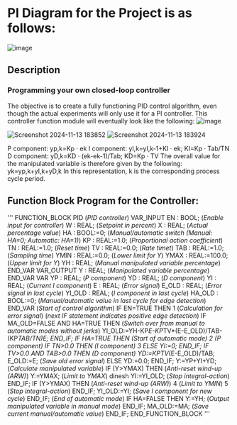 # PI Diagram for the Project is as follows:
![image](https://github.com/user-attachments/assets/fa9d0203-39ae-4a3d-a39a-b7ce7170303b)

## Description

### Programming your own closed-loop controller

The objective is to create a fully functioning PID control algorithm, even though the actual
experiments will only use it for a PI controller. This controller function module will eventually look like
the following:
![image](https://github.com/user-attachments/assets/d0e052a0-65b8-4e6c-a3c7-136db8ea948a)

![Screenshot 2024-11-13 183852](https://github.com/user-attachments/assets/ff705f90-d6d0-472d-baab-1d4296c1eef0)
![Screenshot 2024-11-13 183924](https://github.com/user-attachments/assets/7c1cdc2e-eeb6-4132-9ece-3c61b540454d)

P component: yp,k=Kp · ek
I component: yI,k=yI,k-1+KI · ek; KI=Kp · Tab/TN
D component: yD,k=KD · (ek-ek-1)/Tab; KD=Kp · TV
The overall value for the manipulated variable is therefore given by the following: yk=yp,k+yI,k+yD,k
In this representation, k is the corresponding process cycle period.

Function Block Program for the Controller:
-
'''
FUNCTION_BLOCK PID (*PID controller*)
VAR_INPUT
EN : BOOL; (*Enable input for controller*)
W : REAL; (*Setpoint in percent*)
X : REAL; (*Actual percentage value*)
HA : BOOL:=0; (*Manual/automatic switch (Manual: HA=0; Automatic: HA=1)*)
KP : REAL:=1.0; (*Proportional action coefficient*)
TN : REAL:=1.0; (*Reset time*)
TV : REAL:=0.0; (*Rate timet*)
TAB : REAL:=1.0; (*Sampling time*)
YMIN : REAL:=0.0; (*Lower limit for Y*)
YMAX : REAL:=100.0; (*Upper limit for Y*)
YH : REAL; (*Manual manipulated variable percentage*)
END_VAR
VAR_OUTPUT
Y : REAL; (*Manipulated variable percentage*)
END_VAR
VAR
YP : REAL; (*P component*)
YD : REAL; (*D component*)
YI : REAL; (*Current I component*)
E : REAL; (*Error signal*)
E_OLD : REAL; (*Error signal in last cycle*)
YI_OLD : REAL; (*I component in last cycle*)
HA_OLD : BOOL:=0; (*Manual/automatic value in last cycle for edge detection*)
END_VAR
(*Start of control algorithm*)
IF EN=TRUE THEN
1 (*Calculation for error signal*)
(*next IF statement indicates positive edge detection*)
IF MA_OLD=FALSE AND HA=TRUE THEN (*Switch over from manual to automatic modes without
jerks*)
YI_OLD:=YH-KP*E-KP*TV*(E-E_OLD)/TAB-(KP*TAB/TN)*E;
END_IF;
IF HA=TRUE THEN (*Start of automatic mode*)
2 (*P component*)
IF TN>0.0 THEN (*I component*)
3
ELSE YI:=0;
END_IF;
IF TV>0.0 AND TAB>0.0 THEN (*D component*)
YD:=KP*TV*(E-E_OLD)/TAB;
E_OLD:=E; (*Save old error signal*)
ELSE YD:=0.0;
END_IF;
Y:=YP+YI+YD; (*Calculate manipulated variable*)
IF (Y>YMAX) THEN (*Anti-reset wind-up (ARW)*)
Y:=YMAX; (*Limit to YMAX*)
dinesh
YI:=YI_OLD; (*Stop integral-action*)
END_IF;
IF (Y>YMAX) THEN (*Anti-reset wind-up (ARW)*)
4 (*Limit to YMIN*)
5 (*Stop integral-action*)
END_IF;
YI_OLD:=YI; (*Save I component for new cycle*)
END_IF; (*End of automatic mode*)
IF HA=FALSE THEN
Y:=YH; (*Output manipulated variable in manual mode*)
END_IF;
MA_OLD:=MA; (*Save current manual/automatic value*)
END_IF;
END_FUNCTION_BLOCK
'''
